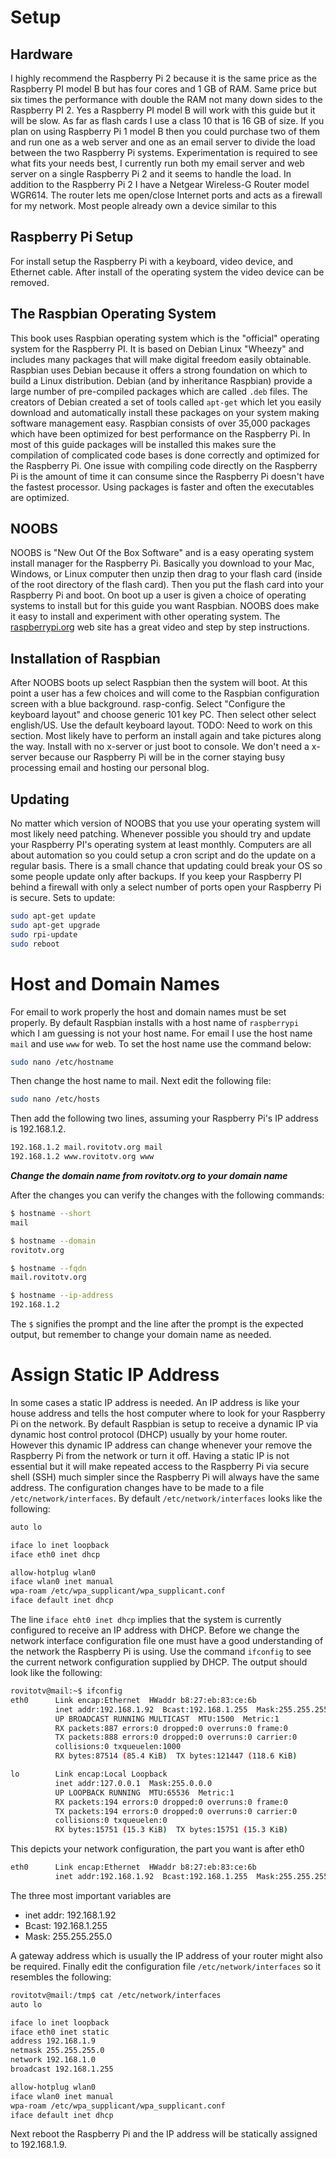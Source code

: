 # Setup

## Hardware

I highly recommend the Raspberry Pi 2 because it is the same price as the
Raspberry PI model B but has four cores and 1 GB of RAM.  Same price but six
times the performance with double the RAM not many down sides to the Raspberry
PI 2.  Yes a Raspberry PI model B will work with this guide but it will be slow.
As far as flash cards I use a class 10 that is 16 GB of size.  If you plan on 
using Raspberry Pi 1 model B then you could purchase two of them
and run one as a web server and one as an email server to divide the load
between the two Raspberry Pi systems.  Experimentation is required to see what
fits your needs best, I currently run both my email server and web server on
a single Raspberry Pi 2 and it seems to handle the load.  In addition to the
Raspberry Pi 2 I have a Netgear Wireless-G Router model WGR614.  The router
lets me open/close Internet ports and acts as a firewall for my network.  Most
people already own a device similar to this

## Raspberry Pi Setup

For install setup the Raspberry Pi with a keyboard, video device, and
Ethernet cable.  After install of the operating system the video device can
be removed.  

## The Raspbian Operating System

This book uses Raspbian operating system which is the "official" operating
system for the Raspberry PI.  It is based on Debian Linux "Wheezy" and includes
many packages that will make digital freedom easily obtainable. Raspbian uses
Debian because it offers a strong foundation on which to build a Linux
distribution.  Debian (and by inheritance Raspbian) provide a large number of
pre-compiled packages which are called `.deb` files.  The creators of Debian
created a set of tools called `apt-get` which let you easily download and
automatically install these packages on your system making software management
easy.  Raspbian consists of over 35,000 packages which have been optimized for
best performance on the Raspberry Pi.  In most of this guide packages will be
installed this makes sure the compilation of complicated code bases is done
correctly and optimized for the Raspberry Pi.  One issue with compiling code
directly on the Raspberry Pi is the amount of time it can consume since the
Raspberry Pi doesn't have the  fastest processor.  Using packages is faster and
often the executables are optimized.

## NOOBS

NOOBS is "New Out Of the Box Software" and is a easy operating system install
manager for the Raspberry Pi.  Basically you download to your Mac, Windows, or
Linux computer then unzip then drag to your flash card (inside of the root
directory of the flash card).  Then you put the flash card into your
Raspberry Pi and boot.  On boot up a user is given a choice of operating
systems to install but for this guide you want Raspbian.  NOOBS does make it
easy to install and experiment with other operating system.  The 
[raspberrypi.org](http://www.raspberrypi.org/help/noobs-setup/) web site has
a great video and step by step instructions.  

## Installation of Raspbian

After NOOBS boots up select Raspbian then the system will boot.  At this point
a user has a few choices and will come to the Raspbian configuration screen
with a blue background. rasp-config.  Select "Configure the keyboard layout"
and choose generic 101 key PC.  Then select other select english/US.  Use the
default keyboard layout.  TODO: Need to work on this section.  Most likely have
to perform an install again and take pictures along the way.  Install with no
x-server or just boot to console.  We don't need a x-server because our 
Raspberry Pi will be in the corner staying busy processing email and hosting
our personal blog.  

## Updating

No matter which version of NOOBS that you use your operating system will
most likely need patching.  Whenever possible you should try and update
your Raspberry PI's operating system at least monthly.  Computers are all
about automation so you could setup a cron script and do the update on a
regular basis.  There is a small chance that updating could break your OS
so some people update only after backups.  If you keep your Raspberry PI
behind a firewall with only a select number of ports open your Raspberry
Pi is secure.  Sets to update:

```bash
sudo apt-get update
sudo apt-get upgrade
sudo rpi-update
sudo reboot
```

# Host and Domain Names

For email to work properly the host and domain names must be set properly. By
default Raspbian installs with a host name of `raspberrypi` which I am guessing
is not your host name.  For email I use the host name `mail` and use `www` for
web.  To set the host name use the command below:

```bash
sudo nano /etc/hostname
```

Then change the host name to mail.  Next edit the following file:

```bash
sudo nano /etc/hosts
```

Then add the following two lines, assuming your Raspberry Pi's IP address is
192.168.1.2.

```bash
192.168.1.2 mail.rovitotv.org mail
192.168.1.2 www.rovitotv.org www
```
***Change the domain name from rovitotv.org to your domain name***

After the changes you can verify the changes with the following commands:

```bash
$ hostname --short
mail

$ hostname --domain
rovitotv.org

$ hostname --fqdn
mail.rovitotv.org

$ hostname --ip-address
192.168.1.2
```

The `$` signifies the prompt and the line after the prompt is the expected 
output, but remember to change your domain name as needed.

# Assign Static IP Address

In some cases a static IP address is needed.  An IP address is like your house
address and tells the host computer where to look for your Raspberry Pi on the
network.  By default Raspbian is setup to receive a dynamic IP via dynamic host
control protocol (DHCP) usually by your home router.  However this dynamic IP
address can change whenever your remove the Raspberry Pi from the network or
turn it off.  Having a static IP is not essential but it will make  repeated
access to the Raspberry Pi via secure shell (SSH) much simpler since the
Raspberry Pi will always have the same address.  The configuration changes
have to be made to a file `/etc/network/interfaces`.  By default 
`/etc/network/interfaces` looks like the following:

```bash
auto lo

iface lo inet loopback
iface eth0 inet dhcp

allow-hotplug wlan0
iface wlan0 inet manual
wpa-roam /etc/wpa_supplicant/wpa_supplicant.conf
iface default inet dhcp
```

The line `iface eht0 inet dhcp` implies that the system is currently configured
to receive an IP address with DHCP.  Before we change the network interface
configuration file one must have a good understanding of the network the
Raspberry Pi is using.  Use the command `ifconfig` to see the current 
network configuration supplied by DHCP.  The output should look like the 
following:

```bash
rovitotv@mail:~$ ifconfig
eth0      Link encap:Ethernet  HWaddr b8:27:eb:83:ce:6b  
          inet addr:192.168.1.92  Bcast:192.168.1.255  Mask:255.255.255.0
          UP BROADCAST RUNNING MULTICAST  MTU:1500  Metric:1
          RX packets:887 errors:0 dropped:0 overruns:0 frame:0
          TX packets:888 errors:0 dropped:0 overruns:0 carrier:0
          collisions:0 txqueuelen:1000 
          RX bytes:87514 (85.4 KiB)  TX bytes:121447 (118.6 KiB)

lo        Link encap:Local Loopback  
          inet addr:127.0.0.1  Mask:255.0.0.0
          UP LOOPBACK RUNNING  MTU:65536  Metric:1
          RX packets:194 errors:0 dropped:0 overruns:0 frame:0
          TX packets:194 errors:0 dropped:0 overruns:0 carrier:0
          collisions:0 txqueuelen:0 
          RX bytes:15751 (15.3 KiB)  TX bytes:15751 (15.3 KiB)

```

This depicts your network configuration, the part you want is after eth0

```bash
eth0      Link encap:Ethernet  HWaddr b8:27:eb:83:ce:6b  
          inet addr:192.168.1.92  Bcast:192.168.1.255  Mask:255.255.255.0
 ```

 The three most important variables are

 * inet addr: 192.168.1.92
 * Bcast: 192.168.1.255
 * Mask: 255.255.255.0

 A gateway address which is usually the IP address of your router might also
 be required.  Finally edit the configuration file `/etc/network/interfaces`
 so it resembles the following:

 ```bash
 rovitotv@mail:/tmp$ cat /etc/network/interfaces
auto lo

iface lo inet loopback
iface eth0 inet static
address 192.168.1.9
netmask 255.255.255.0
network 192.168.1.0
broadcast 192.168.1.255

allow-hotplug wlan0
iface wlan0 inet manual
wpa-roam /etc/wpa_supplicant/wpa_supplicant.conf
iface default inet dhcp
```

Next reboot the Raspberry Pi and the IP address will be statically assigned
to 192.168.1.9.  






